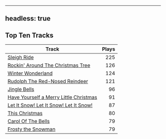 
---
headless: true
---

## Top Ten Tracks

| Track | Plays |
| --- |  ---: |
|[Sleigh Ride](/songs/sleigh-ride)| 225|
|[Rockin' Around The Christmas Tree](/songs/rockin-around-the-christmas-tree)| 126|
|[Winter Wonderland](/songs/winter-wonderland)| 124|
|[Rudolph The Red-Nosed Reindeer](/songs/rudolph-the-red-nosed-reindeer)| 121|
|[Jingle Bells](/songs/jingle-bells)| 96|
|[Have Yourself a Merry Little Christmas](/songs/have-yourself-a-merry-little-christmas)| 91|
|[Let It Snow! Let It Snow! Let It Snow!](/songs/let-it-snow-let-it-snow-let-it-snow)| 87|
|[This Christmas](/songs/this-christmas)| 80|
|[Carol Of The Bells](/songs/carol-of-the-bells)| 79|
|[Frosty the Snowman](/songs/frosty-the-snowman)| 79|
